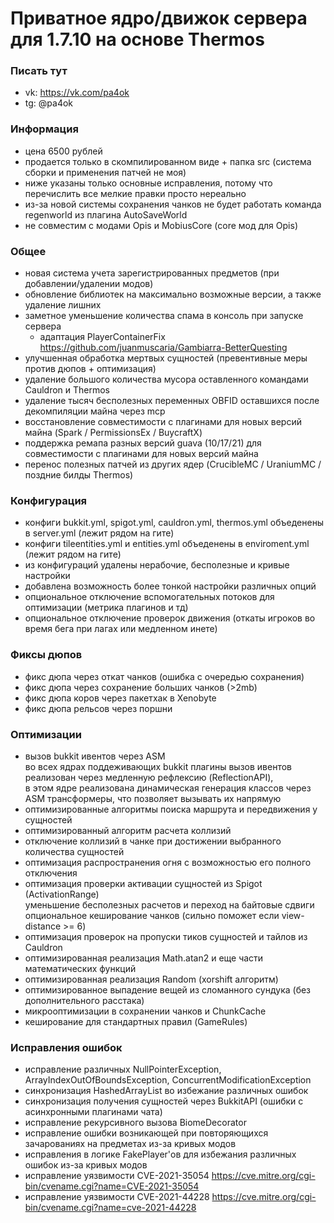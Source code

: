 # Приватное ядро/движок сервера для 1.7.10 на основе Thermos

### Писать тут
- vk: https://vk.com/pa4ok
- tg: @pa4ok

### Информация
- цена 6500 рублей
- продается только в скомпилированном виде + папка src (система сборки и применения патчей не моя)
- ниже указаны только основные исправления, потому что перечислить все мелкие правки просто нереально
- из-за новой системы сохранения чанков не будет работать команда regenworld из плагина AutoSaveWorld
- не совместим с модами Opis и MobiusCore (core мод для Opis) 

### Общее
- новая система учета зарегистрированных предметов (при добавлении/удалении модов)
- обновление библиотек на максимально возможные версии, а также удаление лишних
- заметное уменьшение количества спама в консоль при запуске сервера
  - адаптация PlayerContainerFix https://github.com/juanmuscaria/Gambiarra-BetterQuesting
- улучшенная обработка мертвых сущностей (превентивные меры против дюпов + оптимизация)
- удаление большого количества мусора оставленного командами Cauldron и Thermos
- удаление тысяч бесполезных переменных OBFID оставшихся после декомпиляции майна через mcp
- восстановление совместимости с плагинами для новых версий майна (Spark / PermissionsEx / BuycraftX)
- поддержка ремапа разных версий guava (10/17/21) для совместимости с плагинами для новых версий майна
- перенос полезных патчей из других ядер (CrucibleMC / UraniumMC / поздние билды Thermos)

### Конфигурация
- конфиги bukkit.yml, spigot.yml, cauldron.yml, thermos.yml объеденены в server.yml (лежит рядом на гите)
- конфиги tileentities.yml и entities.yml объеденены в enviroment.yml (лежит рядом на гите)
- из конфигураций удалены нерабочие, бесполезные и кривые настройки
- добавлена возможность более тонкой настройки различных опций
- опциональное отключение вспомогательных потоков для оптимизации (метрика плагинов и тд)
- опциональное отключение проверок движения (откаты игроков во время бега при лагах или медленном инете)

### Фиксы дюпов
- фикс дюпа через откат чанков (ошибка с очередью сохранения)
- фикс дюпа через сохранение больших чанков (>2mb)
- фикс дюпа коров через пакетхак в Xenobyte
- фикс дюпа рельсов через поршни

### Оптимизации
- вызов bukkit ивентов через ASM<br>
  во всех ядрах поддеживающих bukkit плагины вызов ивентов реализован через медленную рефлексию (ReflectionAPI),<br>
  в этом ядре реализована динамическая генерация классов через ASM трансформеры, что позволяет вызывать их напрямую
- оптимизированные алгоритмы поиска маршрута и передвижения у сущностей
- оптимизированный алгоритм расчета коллизий
- отключение коллизий в чанке при достижении выбранного количества сущностей
- оптимизация распространения огня с возможностью его полного отключения
- оптимизация проверки активации сущностей из Spigot (ActivationRange)<br>
  уменьшение бесполезных расчетов и переход на байтовые сдвиги<br>
  опциональное кеширование чанков (сильно поможет если view-distance >= 6)
- оптимизация проверок на пропуски тиков сущностей и тайлов из Cauldron
- оптимизированная реализация Math.atan2 и еще части математических функций
- оптимизированная реализация Random (xorshift алгоритм)
- оптимизированное выпадение вещей из сломанного сундука (без дополнительного расстака)
- микрооптимизации в сохранении чанков и ChunkCache
- кеширование для стандартных правил (GameRules)

### Исправления ошибок
- исправление различных NullPointerException, ArrayIndexOutOfBoundsException, ConcurrentModificationException
- синхронизация HashedArrayList во избежание различных ошибок
- синхронизация получения сущностей через BukkitAPI (ошибки с асинхронными плагинами чата)
- исправление рекурсивного вызова BiomeDecorator
- исправление ошибки возникающей при повторяющихся зачарованиях на предметах из-за кривых модов
- исправления в логике FakePlayer'ов для избежания различных ошибок из-за кривых модов
- исправление уязвимости CVE-2021-35054 https://cve.mitre.org/cgi-bin/cvename.cgi?name=CVE-2021-35054
- исправление уязвимости CVE-2021-44228 https://cve.mitre.org/cgi-bin/cvename.cgi?name=cve-2021-44228
